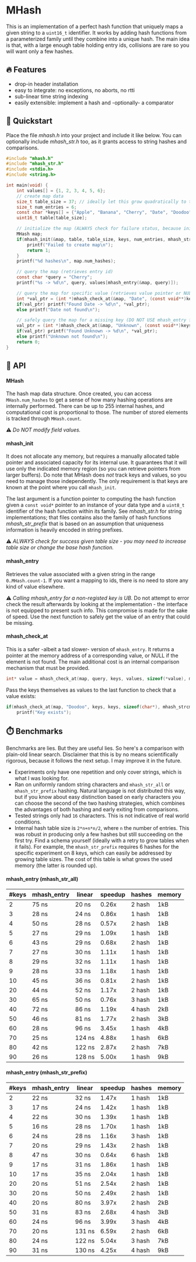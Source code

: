# MHash

This is an implementation of a perfect hash function that uniquely maps a given string to a
`uint16_t` identifier. It works by adding hash functions from a parameterized family 
until they combine into a unique hash. The main idea is that, with a large enough table holding 
entry ids, collisions are rare so you will want only a few hashes.

## 🔥 Features

- drop-in header installation
- easy to integrate: no exceptions, no aborts, no rtti
- sub-linear time string indexing
- easily extensible: implement a hash and -optionally- a comparator

## 🚀 Quickstart

Place the file *mhash.h* into your project and include it like below.
You can optionally include *mhash_str.h* too, as it grants access to string
hashes and comparisons.

```C
#include "mhash.h"
#include "mhash_str.h"
#include <stdio.h>
#include <string.h>

int main(void) {
    int values[] = {1, 2, 3, 4, 5, 6};
    // create map data
    size_t table_size = 37; // ideally let this grow quadratically to the number of entries, and be a prime
    size_t num_entries = 6;
    const char *keys[] = {"Apple", "Banana", "Cherry", "Date", "Doodoo", "D"};
    uint16_t table[table_size];

    // initialize the map (ALWAYS check for failure status, because init fails on excessive loads)
    MHash map;
    if(mhash_init(&map, table, table_size, keys, num_entries, mhash_str_prefix)) {
        printf("Failed to create map\n");
        return 1;
    }
    printf("%d hashes\n", map.num_hashes);

    // query the map (retrieves entry id)
    const char *query = "Cherry";
    printf("%s -> %d\n", query, values[mhash_entry(&map, query)]);

    // query the map for specific value (retrieves value pointer or NULL)
    int *val_ptr = (int *)mhash_check_at(&map, "Date", (const void**)keys, values, sizeof(int), mhash_strcmp);
    if(val_ptr) printf("Found Date -> %d\n", *val_ptr);
    else printf("Date not found\n");

    // safely query the map for a missing key (DO NOT USE mhash_entry for this)
    val_ptr = (int *)mhash_check_at(&map, "Unknown", (const void**)keys, values, sizeof(int), mhash_strcmp);
    if(val_ptr) printf("Found Unknown -> %d\n", *val_ptr);
    else printf("Unknown not found\n");
    return 0;
}
```

## 🔌 API

#### MHash

The hash map data structure. Once created, you can access `MHash.num_hashes` to get a sense of how many hashing 
operations are internally performed. There can be up to 255 internal hashes, and computational cost is proportional 
to those. The number of stored elements is tracked through `MHash.count`.

⚠️ *Do NOT modify field values.*

#### mhash_init

It does not allocate any memory, but requires a manually allocated table pointer and associated capacity for its internal use.
It guarantees that it will use only the indicated memory region (so you can retrieve pointers from larger buffers). Do note that 
MHash does *not* track keys and values, so you need to manage those independently. The only requirement is that keys are known 
at the point where you call `mhash_init`. 

The last argument is a function pointer to computing the hash function given a `const void*` pointer to an instance of your
data type and a `uint8_t` identifier of the hash function within its family. See *mhash_str.h* for string implementations;
that files contains also the family of hash functions *mhash_str_prefix* that is based on an assumption that uniqueness information
is heavily encoded in string prefixes.

⚠️ *ALWAYS check for success given table size - you may need to increase table size or change the base hash function.*

#### mhash_entry

Retrieves the value associated with a given string in the range `0`..`MHash.count-1`. If you want a mapping to ids, there is no 
need to store any kind of value elsewhere.

⚠️ *Calling mhash_entry for a non-registed key is UB.* Do not attempt to error check the result afterwards by looking at the
implementation - the interface is not equipped to present such info. This compromise is made for the sake of speed. Use the next 
function to safely get the value of an entry that could be missing.

#### mhash_check_at

This is a safer -albeit a tad slower- version of `mhash_entry`. It returns a pointer at the memory address of a corresponding 
value, or NULL if the element is not found. The main additional cost is an internal comparison mechanism that must be provided.

```C
int* value = mhash_check_at(map, query, keys, values, sizeof(*value), mhash_strcmp);
```

Pass the keys themselves as values to the last function to check that a value exists:

```C
if(mhash_check_at(map, "Doodoo", keys, keys, sizeof(char*), mhash_strcmp))
    printf("Key exists");
```

## ⏱️ Benchmarks

Benchmarks are lies. But they are useful lies. So here's a comparison
with plain-old linear search. Disclaimer that this is by no means scientifically
rigorous, because it follows the next setup. I may improve it in the future.

- Experiments only have one repetition and only cover strings, which is what I was looking for.
- Ran on uniformly random string characters and `mhash_str_all` or `mhash_str_prefix` hashing. 
Natural language is not distributed this way, but if you know about easy distinction based on early characters
you can choose the second of the two hashing strategies, which combines the advantages of both hashing and
early exiting from comparisons.
- Tested strings only had `16` characters. This is not indicative of real world conditions.
- Internal hash table size is `2*n+n*n/2`, where `n` the number of entries. This was robust in producing only a few hashes but still
succeeding on the first try. Find a schema yourself (ideally with a retry to grow tables when it fails). For example,
the `mhash_str_prefix` requires 6 hashes for the specific experiment on 8 keys, which can easily be addressed by growing
table sizes. The cost of this table is what grows the used memory (the latter is rounded up).

#### mhash_entry (mhash_str_all)

| #keys | mhash_entry | linear | speedup | hashes | memory |
| ----- | ----------- | ------ | ------- | ------ | ------ |
| 2 | 75 ns | 20 ns | 0.26x | 2 hash | 1kB |
| 3 | 28 ns | 24 ns | 0.86x | 1 hash | 1kB |
| 4 | 50 ns | 28 ns | 0.57x | 2 hash | 1kB |
| 5 | 27 ns | 29 ns | 1.09x | 1 hash | 1kB |
| 6 | 43 ns | 29 ns | 0.68x | 2 hash | 1kB |
| 7 | 27 ns | 30 ns | 1.11x | 1 hash | 1kB |
| 8 | 29 ns | 32 ns | 1.11x | 1 hash | 1kB |
| 9 | 28 ns | 33 ns | 1.18x | 1 hash | 1kB |
| 10 | 45 ns | 36 ns | 0.81x | 2 hash | 1kB |
| 20 | 44 ns | 52 ns | 1.17x | 2 hash | 1kB |
| 30 | 65 ns | 50 ns | 0.76x | 3 hash | 1kB |
| 40 | 72 ns | 86 ns | 1.19x | 4 hash | 2kB |
| 50 | 46 ns | 81 ns | 1.77x | 2 hash | 3kB |
| 60 | 28 ns | 96 ns | 3.45x | 1 hash | 4kB |
| 70 | 25 ns | 124 ns | 4.88x | 1 hash | 6kB |
| 80 | 42 ns | 122 ns | 2.87x | 2 hash | 7kB |
| 90 | 26 ns | 128 ns | 5.00x | 1 hash | 9kB |

#### mhash_entry (mhash_str_prefix)

| #keys | mhash_entry | linear | speedup | hashes | memory |
| ----- | ----------- | ------ | ------- | ------ | ------ |
| 2 | 22 ns | 32 ns | 1.47x | 1 hash | 1kB |
| 3 | 17 ns | 24 ns | 1.42x | 1 hash | 1kB |
| 4 | 22 ns | 30 ns | 1.39x | 1 hash | 1kB |
| 5 | 16 ns | 28 ns | 1.70x | 1 hash | 1kB |
| 6 | 24 ns | 28 ns | 1.16x | 3 hash | 1kB |
| 7 | 20 ns | 29 ns | 1.43x | 2 hash | 1kB |
| 8 | 47 ns | 30 ns | 0.64x | 6 hash | 1kB |
| 9 | 17 ns | 31 ns | 1.86x | 1 hash | 1kB |
| 10 | 17 ns | 35 ns | 2.04x | 1 hash | 1kB |
| 20 | 20 ns | 51 ns | 2.54x | 2 hash | 1kB |
| 30 | 20 ns | 50 ns | 2.49x | 2 hash | 1kB |
| 40 | 20 ns | 80 ns | 3.97x | 2 hash | 2kB |
| 50 | 31 ns | 83 ns | 2.68x | 4 hash | 3kB |
| 60 | 24 ns | 96 ns | 3.99x | 3 hash | 4kB |
| 70 | 20 ns | 131 ns | 6.59x | 2 hash | 6kB |
| 80 | 24 ns | 122 ns | 5.04x | 3 hash | 7kB |
| 90 | 31 ns | 130 ns | 4.25x | 4 hash | 9kB |